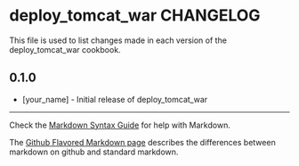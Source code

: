 # deploy_tomcat_war CHANGELOG

This file is used to list changes made in each version of the deploy_tomcat_war cookbook.

## 0.1.0
- [your_name] - Initial release of deploy_tomcat_war

- - -
Check the [Markdown Syntax Guide](http://daringfireball.net/projects/markdown/syntax) for help with Markdown.

The [Github Flavored Markdown page](http://github.github.com/github-flavored-markdown/) describes the differences between markdown on github and standard markdown.

